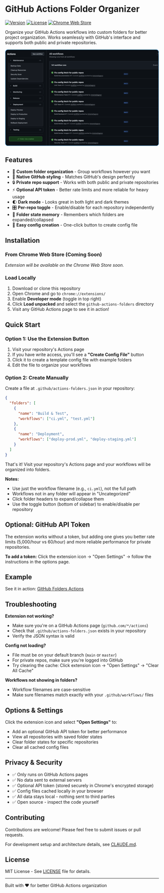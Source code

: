 # GitHub Actions Folder Organizer

[![Version](https://img.shields.io/badge/version-1.0.0-blue.svg)](https://github.com/Kurigi/github-folders/releases)
[![License](https://img.shields.io/badge/license-MIT-green.svg)](LICENSE)
[![Chrome Web Store](https://img.shields.io/badge/chrome-extension-blue.svg)](https://github.com/Kurigi/github-folders)

Organize your GitHub Actions workflows into custom folders for better project organization. Works seamlessly with GitHub's interface and supports both public and private repositories.

![Example Screenshot](example.png)

## Features

- 📁 **Custom folder organization** - Group workflows however you want
- 🎨 **Native GitHub styling** - Matches GitHub's design perfectly
- 🔒 **Private repo support** - Works with both public and private repositories
- ⚡ **Optional API token** - Better rate limits and more reliable for heavy usage
- 🌓 **Dark mode** - Looks great in both light and dark themes
- 🎛️ **Per-repo toggle** - Enable/disable for each repository independently
- 💾 **Folder state memory** - Remembers which folders are expanded/collapsed
- 🔧 **Easy config creation** - One-click button to create config file

## Installation

### From Chrome Web Store (Coming Soon)

*Extension will be available on the Chrome Web Store soon.*

### Load Locally

1. Download or clone this repository
2. Open Chrome and go to `chrome://extensions/`
3. Enable **Developer mode** (toggle in top right)
4. Click **Load unpacked** and select the `github-actions-folders` directory
5. Visit any GitHub Actions page to see it in action!

## Quick Start

### Option 1: Use the Extension Button

1. Visit your repository's Actions page
2. If you have write access, you'll see a **"Create Config File"** button
3. Click it to create a template config file with example folders
4. Edit the file to organize your workflows

### Option 2: Create Manually

Create a file at `.github/actions-folders.json` in your repository:

```json
{
  "folders": [
    {
      "name": "Build & Test",
      "workflows": ["ci.yml", "test.yml"]
    },
    {
      "name": "Deployment",
      "workflows": ["deploy-prod.yml", "deploy-staging.yml"]
    }
  ]
}
```

That's it! Visit your repository's Actions page and your workflows will be organized into folders.

**Notes:**
- Use just the workflow filename (e.g., `ci.yml`), not the full path
- Workflows not in any folder will appear in "Uncategorized"
- Click folder headers to expand/collapse them
- Use the toggle button (bottom of sidebar) to enable/disable per repository

## Optional: GitHub API Token

The extension works without a token, but adding one gives you better rate limits (5,000/hour vs 60/hour) and more reliable performance for private repositories.

**To add a token:** Click the extension icon → "Open Settings" → follow the instructions in the options page.

## Example

See it in action: [GitHub Folders Actions](https://github.com/Kurigi/github-folders/actions)

## Troubleshooting

**Extension not working?**
- Make sure you're on a GitHub Actions page (`github.com/*/actions`)
- Check that `.github/actions-folders.json` exists in your repository
- Verify the JSON syntax is valid

**Config not loading?**
- File must be on your default branch (`main` or `master`)
- For private repos, make sure you're logged into GitHub
- Try clearing the cache: Click extension icon → "Open Settings" → "Clear All Cache"

**Workflows not showing in folders?**
- Workflow filenames are case-sensitive
- Make sure filenames match exactly with your `.github/workflows/` files

## Options & Settings

Click the extension icon and select **"Open Settings"** to:
- Add an optional GitHub API token for better performance
- View all repositories with saved folder states
- Clear folder states for specific repositories
- Clear all cached config files

## Privacy & Security

- ✅ Only runs on GitHub Actions pages
- ✅ No data sent to external servers
- ✅ Optional API token (stored securely in Chrome's encrypted storage)
- ✅ Config files cached locally in your browser
- ✅ All data stays local - nothing sent to third parties
- ✅ Open source - inspect the code yourself

## Contributing

Contributions are welcome! Please feel free to submit issues or pull requests.

For development setup and architecture details, see [CLAUDE.md](./CLAUDE.md).

## License

MIT License - See [LICENSE](./LICENSE) file for details.

---

Built with ❤️ for better GitHub Actions organization
